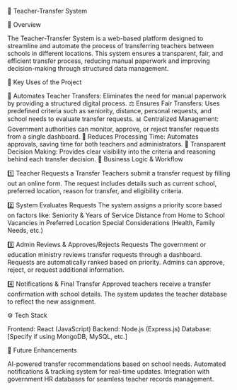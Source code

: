 📌 Teacher-Transfer System

📖 Overview

The Teacher-Transfer System is a web-based platform designed to streamline and automate the process of transferring teachers between schools in different locations. This system ensures a transparent, fair, and efficient transfer process, reducing manual paperwork and improving decision-making through structured data management.

🎯 Key Uses of the Project

📑 Automates Teacher Transfers: Eliminates the need for manual paperwork by providing a structured digital process.
⚖️ Ensures Fair Transfers: Uses predefined criteria such as seniority, distance, personal requests, and school needs to evaluate transfer requests.
📊 Centralized Management: Government authorities can monitor, approve, or reject transfer requests from a single dashboard.
🔄 Reduces Processing Time: Automates approvals, saving time for both teachers and administrators.
📅 Transparent Decision Making: Provides clear visibility into the criteria and reasoning behind each transfer decision.
🧠 Business Logic & Workflow

1️⃣ Teacher Requests a Transfer
Teachers submit a transfer request by filling out an online form.
The request includes details such as current school, preferred location, reason for transfer, and eligibility criteria.


2️⃣ System Evaluates Requests
The system assigns a priority score based on factors like:
Seniority & Years of Service
Distance from Home to School
Vacancies in Preferred Location
Special Considerations (Health, Family Needs, etc.)


3️⃣ Admin Reviews & Approves/Rejects Requests
The government or education ministry reviews transfer requests through a dashboard.
Requests are automatically ranked based on priority.
Admins can approve, reject, or request additional information.


4️⃣ Notifications & Final Transfer
Approved teachers receive a transfer confirmation with school details.
The system updates the teacher database to reflect the new assignment.



⚙️ Tech Stack

Frontend: React (JavaScript)
Backend: Node.js (Express.js)
Database: [Specify if using MongoDB, MySQL, etc.]



🚀 Future Enhancements

AI-powered transfer recommendations based on school needs.
Automated notifications & tracking system for real-time updates.
Integration with government HR databases for seamless teacher records management.

